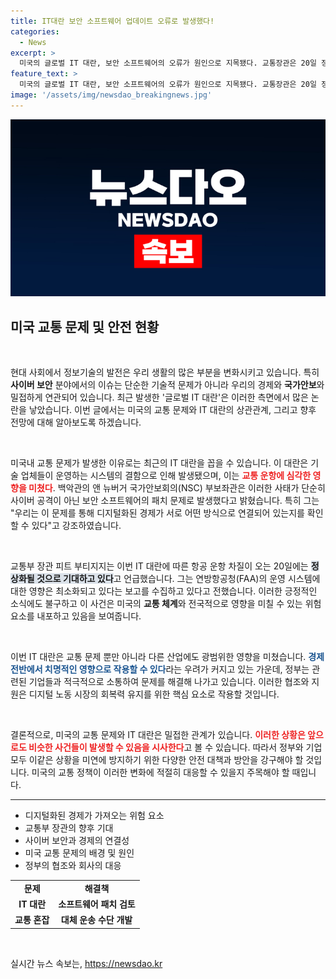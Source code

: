 ```yaml
---
title: IT대란 보안 소프트웨어 업데이트 오류로 발생했다!
categories:
  - News
excerpt: >
  미국의 글로벌 IT 대란, 보안 소프트웨어의 오류가 원인으로 지목됐다. 교통장관은 20일 정상화를 기대하며, 정부는 상황 파악과 지원을 준비 중이다.
feature_text: >
  미국의 글로벌 IT 대란, 보안 소프트웨어의 오류가 원인으로 지목됐다. 교통장관은 20일 정상화를 기대하며, 정부는 상황 파악과 지원을 준비 중이다.
image: '/assets/img/newsdao_breakingnews.jpg'
---
```


<p><img src="/assets/img/newsdao_breakingnews.jpg" alt="koreaapp 속보" /></p>

<h2 data-ke-size="size26">미국 교통 문제 및 안전 현황</h2>

<p data-ke-size="size16">&nbsp;</p>

<p>현대 사회에서 정보기술의 발전은 우리 생활의 많은 부분을 변화시키고 있습니다. 특히 <b>사이버 보안</b> 분야에서의 이슈는 단순한 기술적 문제가 아니라 우리의 경제와 <b>국가안보</b>와 밀접하게 연관되어 있습니다. 최근 발생한 '글로벌 IT 대란'은 이러한 측면에서 많은 논란을 낳았습니다. 이번 글에서는 미국의 교통 문제와 IT 대란의 상관관계, 그리고 향후 전망에 대해 알아보도록 하겠습니다.</p>

<p data-ke-size="size16">&nbsp;</p>

<p>미국내 교통 문제가 발생한 이유로는 최근의 IT 대란을 꼽을 수 있습니다. 이 대란은 기술 업체들이 운영하는 시스템의 결함으로 인해 발생됐으며, 이는 <b><span style="color: #ee2323;">교통 운항에 심각한 영향을 미쳤다</span></b>. 백악관의 앤 뉴버거 국가안보회의(NSC) 부보좌관은 이러한 사태가 단순히 사이버 공격이 아닌 보안 소프트웨어의 패치 문제로 발생했다고 밝혔습니다. 특히 그는 "우리는 이 문제를 통해 디지털화된 경제가 서로 어떤 방식으로 연결되어 있는지를 확인할 수 있다"고 강조하였습니다.</p>

<p data-ke-size="size16">&nbsp;</p>

<p>교통부 장관 피트 부티지지는 이번 IT 대란에 따른 항공 운항 차질이 오는 20일에는 <b><span style="background-color: #21538527;">정상화될 것으로 기대하고 있다</span></b>고 언급했습니다. 그는 연방항공청(FAA)의 운영 시스템에 대한 영향은 최소화되고 있다는 보고를 수집하고 있다고 전했습니다. 이러한 긍정적인 소식에도 불구하고 이 사건은 미국의 <b>교통 체계</b>와 전국적으로 영향을 미칠 수 있는 위험 요소를 내포하고 있음을 보여줍니다.</p>

<p data-ke-size="size16">&nbsp;</p>

<p>이번 IT 대란은 교통 문제 뿐만 아니라 다른 산업에도 광범위한 영향을 미쳤습니다. <b><span style="color: #1a5490;">경제 전반에서 치명적인 영향으로 작용할 수 있다</span></b>라는 우려가 커지고 있는 가운데, 정부는 관련된 기업들과 적극적으로 소통하여 문제를 해결해 나가고 있습니다. 이러한 협조와 지원은 디지털 노동 시장의 회복력 유지를 위한 핵심 요소로 작용할 것입니다.</p>

<p data-ke-size="size16">&nbsp;</p>

<p>결론적으로, 미국의 교통 문제와 IT 대란은 밀접한 관계가 있습니다. <b><span style="color: #ee2323;">이러한 상황은 앞으로도 비슷한 사건들이 발생할 수 있음을 시사한다</span></b>고 볼 수 있습니다. 따라서 정부와 기업 모두 이같은 상황을 미연에 방지하기 위한 다양한 안전 대책과 방안을 강구해야 할 것입니다. 미국의 교통 정책이 이러한 변화에 적절히 대응할 수 있을지 주목해야 할 때입니다.</p>

<hr>

<ul>
    <li>디지털화된 경제가 가져오는 위험 요소</li>
    <li>교통부 장관의 향후 기대</li>
    <li>사이버 보안과 경제의 연결성</li>
    <li>미국 교통 문제의 배경 및 원인</li>
    <li>정부의 협조와 회사의 대응</li>
</ul>

<table style="width:100%;">
    <tr>
        <td style="text-align: center; height: 17px;"><b>문제</b></td>
        <td style="text-align: center; height: 17px;"><b>해결책</b></td>
    </tr>
    <tr>
        <td style="text-align: center; height: 17px;"><b>IT 대란</b></td>
        <td style="text-align: center; height: 17px;"><b>소프트웨어 패치 검토</b></td>
    </tr>
    <tr>
        <td style="text-align: center; height: 17px;"><b>교통 혼잡</b></td>
        <td style="text-align: center; height: 17px;"><b>대체 운송 수단 개발</b></td>
    </tr>
</table>

<p data-ke-size="size16">&nbsp;</p>
실시간 뉴스 속보는, <a href="https://newsdao.kr" rel="dofollow">https://newsdao.kr</a>


